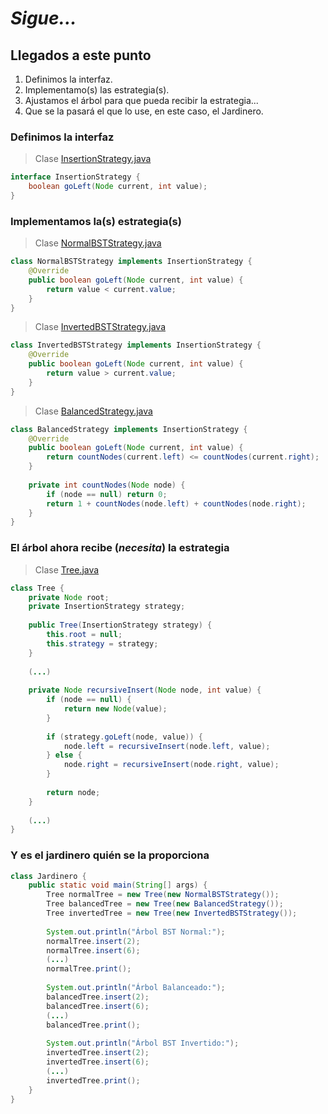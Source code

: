 # *Sigue...*

## Llegados a este punto

1. Definimos la interfaz.
1. Implementamo(s) las estrategia(s).
1. Ajustamos el árbol para que pueda recibir la estrategia...
1. Que se la pasará el que lo use, en este caso, el Jardinero.


### Definimos la interfaz

> Clase [InsertionStrategy.java](v010i/InsertionStrategy.java)

```java
interface InsertionStrategy {
    boolean goLeft(Node current, int value);
}
```

### Implementamos la(s) estrategia(s)

> Clase [NormalBSTStrategy.java](v010i/NormalBSTStrategy.java)

```java
class NormalBSTStrategy implements InsertionStrategy {
    @Override
    public boolean goLeft(Node current, int value) {
        return value < current.value;
    }
}
```

> Clase [InvertedBSTStrategy.java](v010i/InvertedBSTStrategy.java)

```java
class InvertedBSTStrategy implements InsertionStrategy {
    @Override
    public boolean goLeft(Node current, int value) {
        return value > current.value;
    }
}
```

> Clase [BalancedStrategy.java](v010i/BalancedStrategy.java)

```java
class BalancedStrategy implements InsertionStrategy {
    @Override
    public boolean goLeft(Node current, int value) {
        return countNodes(current.left) <= countNodes(current.right);
    }
    
    private int countNodes(Node node) {
        if (node == null) return 0;
        return 1 + countNodes(node.left) + countNodes(node.right);
    }
}
```

### El árbol ahora recibe (*necesita*) la estrategia

> Clase [Tree.java](v010i/Tree.java)

```java
class Tree {
    private Node root;
    private InsertionStrategy strategy;
    
    public Tree(InsertionStrategy strategy) {
        this.root = null;
        this.strategy = strategy;
    }
    
    (...)
    
    private Node recursiveInsert(Node node, int value) {
        if (node == null) {
            return new Node(value);
        }
        
        if (strategy.goLeft(node, value)) {
            node.left = recursiveInsert(node.left, value);
        } else {
            node.right = recursiveInsert(node.right, value);
        }
        
        return node;
    }
    
    (...)
}
```

### Y es el jardinero quién se la proporciona

```java
class Jardinero {
    public static void main(String[] args) {
        Tree normalTree = new Tree(new NormalBSTStrategy());
        Tree balancedTree = new Tree(new BalancedStrategy());
        Tree invertedTree = new Tree(new InvertedBSTStrategy());
            
        System.out.println("Árbol BST Normal:");
        normalTree.insert(2);
        normalTree.insert(6);
        (...)
        normalTree.print();
        
        System.out.println("Árbol Balanceado:");
        balancedTree.insert(2);
        balancedTree.insert(6);        
        (...)
        balancedTree.print();
        
        System.out.println("Árbol BST Invertido:");
        invertedTree.insert(2);
        invertedTree.insert(6);        
        (...)
        invertedTree.print();
    }
}
```
